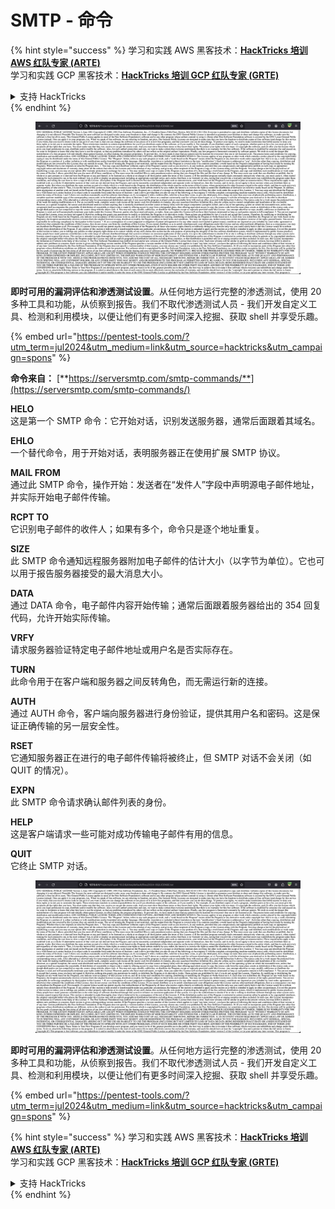 # SMTP - 命令

{% hint style="success" %}
学习和实践 AWS 黑客技术：<img src="/.gitbook/assets/arte.png" alt="" data-size="line">[**HackTricks 培训 AWS 红队专家 (ARTE)**](https://training.hacktricks.xyz/courses/arte)<img src="/.gitbook/assets/arte.png" alt="" data-size="line">\
学习和实践 GCP 黑客技术：<img src="/.gitbook/assets/grte.png" alt="" data-size="line">[**HackTricks 培训 GCP 红队专家 (GRTE)**<img src="/.gitbook/assets/grte.png" alt="" data-size="line">](https://training.hacktricks.xyz/courses/grte)

<details>

<summary>支持 HackTricks</summary>

* 查看 [**订阅计划**](https://github.com/sponsors/carlospolop)!
* **加入** 💬 [**Discord 群组**](https://discord.gg/hRep4RUj7f) 或 [**Telegram 群组**](https://t.me/peass) 或 **关注** 我们的 **Twitter** 🐦 [**@hacktricks\_live**](https://twitter.com/hacktricks\_live)**.**
* **通过向** [**HackTricks**](https://github.com/carlospolop/hacktricks) 和 [**HackTricks Cloud**](https://github.com/carlospolop/hacktricks-cloud) GitHub 仓库提交 PR 分享黑客技巧。

</details>
{% endhint %}

<figure><img src="../../.gitbook/assets/image (14) (1).png" alt=""><figcaption></figcaption></figure>

**即时可用的漏洞评估和渗透测试设置**。从任何地方运行完整的渗透测试，使用 20 多种工具和功能，从侦察到报告。我们不取代渗透测试人员 - 我们开发自定义工具、检测和利用模块，以便让他们有更多时间深入挖掘、获取 shell 并享受乐趣。

{% embed url="https://pentest-tools.com/?utm_term=jul2024&utm_medium=link&utm_source=hacktricks&utm_campaign=spons" %}

**命令来自：** [**https://serversmtp.com/smtp-commands/**](https://serversmtp.com/smtp-commands/)

**HELO**\
这是第一个 SMTP 命令：它开始对话，识别发送服务器，通常后面跟着其域名。

**EHLO**\
一个替代命令，用于开始对话，表明服务器正在使用扩展 SMTP 协议。

**MAIL FROM**\
通过此 SMTP 命令，操作开始：发送者在“发件人”字段中声明源电子邮件地址，并实际开始电子邮件传输。

**RCPT TO**\
它识别电子邮件的收件人；如果有多个，命令只是逐个地址重复。

**SIZE**\
此 SMTP 命令通知远程服务器附加电子邮件的估计大小（以字节为单位）。它也可以用于报告服务器接受的最大消息大小。

**DATA**\
通过 DATA 命令，电子邮件内容开始传输；通常后面跟着服务器给出的 354 回复代码，允许开始实际传输。

**VRFY**\
请求服务器验证特定电子邮件地址或用户名是否实际存在。

**TURN**\
此命令用于在客户端和服务器之间反转角色，而无需运行新的连接。

**AUTH**\
通过 AUTH 命令，客户端向服务器进行身份验证，提供其用户名和密码。这是保证正确传输的另一层安全性。

**RSET**\
它通知服务器正在进行的电子邮件传输将被终止，但 SMTP 对话不会关闭（如 QUIT 的情况）。

**EXPN**\
此 SMTP 命令请求确认邮件列表的身份。

**HELP**\
这是客户端请求一些可能对成功传输电子邮件有用的信息。

**QUIT**\
它终止 SMTP 对话。

<figure><img src="../../.gitbook/assets/image (14) (1).png" alt=""><figcaption></figcaption></figure>

**即时可用的漏洞评估和渗透测试设置**。从任何地方运行完整的渗透测试，使用 20 多种工具和功能，从侦察到报告。我们不取代渗透测试人员 - 我们开发自定义工具、检测和利用模块，以便让他们有更多时间深入挖掘、获取 shell 并享受乐趣。

{% embed url="https://pentest-tools.com/?utm_term=jul2024&utm_medium=link&utm_source=hacktricks&utm_campaign=spons" %}

{% hint style="success" %}
学习和实践 AWS 黑客技术：<img src="/.gitbook/assets/arte.png" alt="" data-size="line">[**HackTricks 培训 AWS 红队专家 (ARTE)**](https://training.hacktricks.xyz/courses/arte)<img src="/.gitbook/assets/arte.png" alt="" data-size="line">\
学习和实践 GCP 黑客技术：<img src="/.gitbook/assets/grte.png" alt="" data-size="line">[**HackTricks 培训 GCP 红队专家 (GRTE)**<img src="/.gitbook/assets/grte.png" alt="" data-size="line">](https://training.hacktricks.xyz/courses/grte)

<details>

<summary>支持 HackTricks</summary>

* 查看 [**订阅计划**](https://github.com/sponsors/carlospolop)!
* **加入** 💬 [**Discord 群组**](https://discord.gg/hRep4RUj7f) 或 [**Telegram 群组**](https://t.me/peass) 或 **关注** 我们的 **Twitter** 🐦 [**@hacktricks\_live**](https://twitter.com/hacktricks\_live)**.**
* **通过向** [**HackTricks**](https://github.com/carlospolop/hacktricks) 和 [**HackTricks Cloud**](https://github.com/carlospolop/hacktricks-cloud) GitHub 仓库提交 PR 分享黑客技巧。

</details>
{% endhint %}
